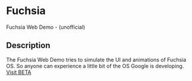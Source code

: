 # Fuchsia
Fuchsia Web Demo - (unofficial)

## Description
The Fuchsia Web Demo tries to simulate the UI and animations of Fuchsia OS. So anyone can experience a little bit of the OS Google is developing. [Visit BETA](https://andibde.github.io/fuchsia/)




